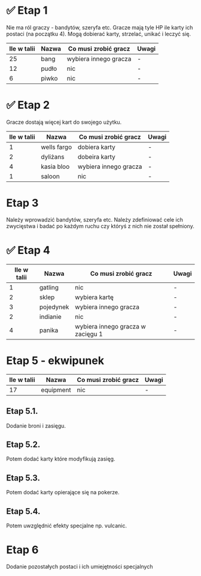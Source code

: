 # :white_check_mark: Etap 1

Nie ma ról graczy - bandytów, szeryfa etc. Gracze mają tyle HP ile karty ich postaci (na początku 4). 
Mogą dobierać karty, strzelać, unikać i leczyć się.

| Ile w talii | Nazwa       | Co musi zrobić gracz  | Uwagi |
|-------------|-------------|-----------------------|-------|
| 25          | bang        | wybiera innego gracza | -     |
| 12          | pudło       | nic                   | -     |
| 6           | piwko       | nic                   | -     |

# :white_check_mark: Etap 2

Gracze dostają więcej kart do swojego użytku.

| Ile w talii | Nazwa       | Co musi zrobić gracz  | Uwagi |
|-------------|-------------|-----------------------|-------|
| 1           | wells fargo | dobiera karty         | -     |
| 2           | dyliżans    | dobeira karty         | -     |
| 4           | kasia bloo  | wybiera innego gracza | -     |
| 1           | saloon      | nic                   | -     |

# Etap 3

Należy wprowadzić bandytów, szeryfa etc. Należy zdefiniować cele ich zwycięstwa i badać po każdym ruchu czy któryś
z nich nie został spełniony.

# :white_check_mark: Etap 4

| Ile w talii | Nazwa     | Co musi zrobić gracz              | Uwagi |
|-------------|-----------|-----------------------------------|-------|
| 1           | gatling   | nic                               | -     |
| 2           | sklep     | wybiera kartę                     | -     |
| 3           | pojedynek | wybiera innego gracza             | -     |
| 2           | indianie  | nic                               | -     |
| 4           | panika    | wybiera innego gracza w zacięgu 1 | -     |

# Etap 5 - ekwipunek

| Ile w talii | Nazwa     | Co musi zrobić gracz              | Uwagi |
|-------------|-----------|-----------------------------------|-------|
| 17          | equipment | nic                               | -     |

## Etap 5.1.
Dodanie broni i zasięgu.

## Etap 5.2.
Potem dodać karty które modyfikują zasięg.

## Etap 5.3.
Potem dodać karty opierające się na pokerze.

## Etap 5.4.
Potem uwzględnić efekty specjalne np. vulcanic.

# Etap 6

Dodanie pozostałych postaci i ich umiejętności specjalnych